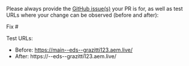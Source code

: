 Please always provide the [GitHub issue(s)](../issues) your PR is for, as well as test URLs where your change can be observed (before and after):

Fix #<gh-issue-id>

Test URLs:
- Before: https://main--eds--grazitti123.aem.live/
- After: https://<branch>--eds--grazitti123.aem.live/

